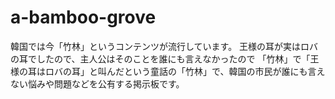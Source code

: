 # a-bamboo-grove
韓国では今「竹林」というコンテンツが流行しています。
王様の耳が実はロバの耳でしたので、主人公はそのことを誰にも言えなかったので
「竹林」で「王様の耳はロバの耳」と叫んだという童話の「竹林」で、韓国の市民が誰にも言えない悩みや問題などを公有する掲示板です。
